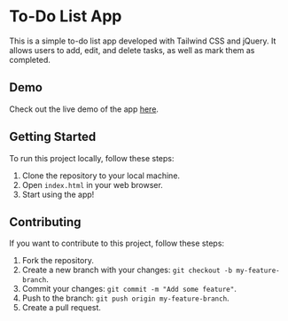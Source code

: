 # To-Do List App

This is a simple to-do list app developed with Tailwind CSS and jQuery. It allows users to add, edit, and delete tasks, as well as mark them as completed.

## Demo

Check out the live demo of the app [here](https://bryanquin3.github.io/to-do-list/).

## Getting Started

To run this project locally, follow these steps:

1. Clone the repository to your local machine.
2. Open `index.html` in your web browser.
3. Start using the app!

## Contributing

If you want to contribute to this project, follow these steps:

1. Fork the repository.
2. Create a new branch with your changes: `git checkout -b my-feature-branch`.
3. Commit your changes: `git commit -m "Add some feature"`.
4. Push to the branch: `git push origin my-feature-branch`.
5. Create a pull request.

